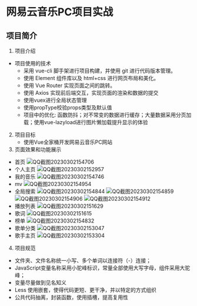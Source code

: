 # 网易云音乐PC项目实战
## 项目简介
1. 项目介绍
  * 项目使用的技术
    - 采用 vue-cli 脚手架进行项目构建，并使用 git 进行代码版本管理。
    - 使用 Element 组件库以及 html+css 进行网页布局和美化。
    - 使用 Vue Router 实现页面之间的跳转。
    - 使用 Axios 实现前后端交互，实现页面的渲染和数据的提交
    - 使用vuex进行全局状态管理
    - 使用propType校验props类型及默认值
    - 项目中的优化: 函数防抖；对不常变的数据进行缓存；大量数据采用分页加载；使用vue-lazyload进行图片懒加载提升显示的体验
 2. 项目目标
    * 使用Vue全家桶开发网易云音乐PC网站
 3. 页面效果和功能展示
  * 首页
  ![QQ截图20230302154706](https://user-images.githubusercontent.com/69297056/223907976-7163f3f4-81cb-44c3-9484-2f0fe964b298.png)
  * 个人主页
  ![QQ截图20230302152957](https://user-images.githubusercontent.com/69297056/223907943-bee03565-acd8-46c0-b7b8-a558d1b4cce7.png)
  * 我的音乐
  ![QQ截图20230302154746](https://user-images.githubusercontent.com/69297056/223908041-e892127d-d0de-4423-8888-717b7993da6e.png)
  * mv
  ![QQ截图20230302154954](https://user-images.githubusercontent.com/69297056/223908089-ad8c5036-d952-4e4c-b3e8-6fd922bf6f04.png)
  * 全局搜索
  ![QQ截图20230302154844](https://user-images.githubusercontent.com/69297056/223908144-efc7d162-c00c-40f8-bf51-95518dcde239.png)
  ![QQ截图20230302154859](https://user-images.githubusercontent.com/69297056/223908559-c25bd8e7-416f-4b2a-b6f6-4f5cf9d18ad0.png)
  ![QQ截图20230302154906](https://user-images.githubusercontent.com/69297056/223908577-0ec7a745-c8d6-494d-84a6-bc27b0e70d34.png)
  ![QQ截图20230302154912](https://user-images.githubusercontent.com/69297056/223908594-402bef82-ab7c-4dc7-8a91-e3362fea7343.png)
  * 播放列表
  ![QQ截图20230302151629](https://user-images.githubusercontent.com/69297056/223908236-61f4e907-e62a-4a6a-a519-9bf6d98a1e7c.png)
  * 歌词
  ![QQ截图20230302151615](https://user-images.githubusercontent.com/69297056/223908205-0480e937-692d-47b3-9880-adf1dbc349dc.png)
  * 榜单
  ![QQ截图20230302154832](https://user-images.githubusercontent.com/69297056/223908315-543195e4-fb5d-4c32-9e9e-d69fa0abb352.png)
  * 歌单分类
  ![QQ截图20230302153047](https://user-images.githubusercontent.com/69297056/223908389-356d05da-930c-4f45-b1df-8612efa36d78.png)
  * 歌手主页
  ![QQ截图20230302153304](https://user-images.githubusercontent.com/69297056/223908490-f3963d7d-5f4c-48e3-a4f7-a464b9e7b09c.png)
4. 项目规范
  * 文件夹、文件名称统一小写、多个单词以连接符（-）连接；
  * JavaScript变量名称采用小驼峰标识，常量全部使用大写字母，组件采用大驼峰；
  * 变量尽量做到见名知义
  * Less 使用嵌套，使得代码更短、更干净，并以特定的方式组织
  * 公共代码抽离，封装函数，使用插槽，提高复用性
